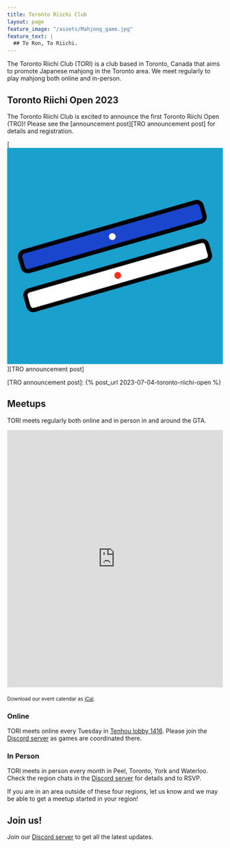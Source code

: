 ```yaml
---
title: Toronto Riichi Club
layout: page
feature_image: "/assets/Mahjong_game.jpg"
feature_text: |
  ## To Ron, To Riichi.
---
```


The Toronto Riichi Club (TORI) is a club based in Toronto, Canada that aims to promote Japanese mahjong in the Toronto area.
We meet regularly to play mahjong both online and in-person.

## Toronto Riichi Open 2023

The Toronto Riichi Club is excited to announce the first Toronto Riichi Open (TRO)! Please see the [announcement post][TRO announcement post] for details and registration.

[![TRO logo](/assets/logos/tro.svg)][TRO announcement post]

[TRO announcement post]: {% post_url 2023-07-04-toronto-riichi-open %}

## Meetups

TORI meets regularly both online and in person in and around the GTA.

<iframe src="https://calendar.google.com/calendar/embed?src=hcf286bplhs1pe6iq10dn9is1o%40group.calendar.google.com&ctz=America%2FToronto" style="border: 0; max-width: 100%" width="800" height="600" frameborder="0" scrolling="no"></iframe>

<small>Download our event calendar as [iCal](https://calendar.google.com/calendar/ical/hcf286bplhs1pe6iq10dn9is1o%40group.calendar.google.com/public/basic.ics).</small>

### Online

TORI meets online every Tuesday in [Tenhou lobby 1416](http://tenhou.net/0/?L1416).
Please join the [Discord server][] as games are coordinated there.

### In Person

TORI meets in person every month in Peel, Toronto, York and Waterloo.
Check the region chats in the [Discord server][] for details and to RSVP.

If you are in an area outside of these four regions, let us know and we may be able to get a meetup started in your region!

## Join us!

Join our [Discord server][] to get all the latest updates.

[Discord server]: https://discord.gg/S4SxKgw
